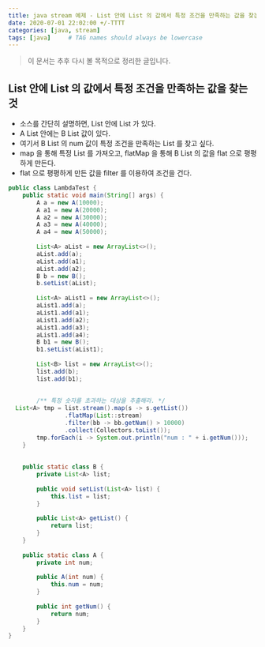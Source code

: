 ```yaml
---
title: java stream 예제 - List 안에 List 의 값에서 특정 조건을 만족하는 값을 찾는 것  
date: 2020-07-01 22:02:00 +/-TTTT
categories: [java, stream]
tags: [java]     # TAG names should always be lowercase
---
```


> 이 문서는 추후 다시 볼 목적으로 정리한 글입니다.  


## List 안에 List 의 값에서 특정 조건을 만족하는 값을 찾는 것
- 소스를 간단히 설명하면, List 안에 List 가 있다.
- A List 안에는 B List 값이 있다.
- 여기서 B List 의 num 값이 특정 조건을 만족하는 List 를 찾고 싶다.
- map 을 통해 특정 List 를 가져오고, flatMap 을 통해 B List 의 값을 flat 으로 평평하게 만든다.
- flat 으로 평평하게 만든 값을 filter 를 이용하여 조건을 건다.


```java
public class LambdaTest {  
    public static void main(String[] args) {  
        A a = new A(10000);  
        A a1 = new A(20000);  
        A a2 = new A(30000);  
        A a3 = new A(40000);  
        A a4 = new A(50000);  
  
        List<A> aList = new ArrayList<>();  
        aList.add(a);  
        aList.add(a1);  
        aList.add(a2);  
        B b = new B();  
        b.setList(aList);  
  
        List<A> aList1 = new ArrayList<>();  
        aList1.add(a);  
        aList1.add(a1);  
        aList1.add(a2);  
        aList1.add(a3);  
        aList1.add(a4);  
        B b1 = new B();  
        b1.setList(aList1);  
  
        List<B> list = new ArrayList<>();  
        list.add(b);  
        list.add(b1);  
  
  
        /** 특정 숫자를 초과하는 대상을 추출해라. */  
  List<A> tmp = list.stream().map(s -> s.getList())  
                .flatMap(List::stream)  
                .filter(bb -> bb.getNum() > 10000)  
                .collect(Collectors.toList());  
        tmp.forEach(i -> System.out.println("num : " + i.getNum()));  
    }  
  
  
    public static class B {  
        private List<A> list;  
  
        public void setList(List<A> list) {  
            this.list = list;  
        }  
  
        public List<A> getList() {  
            return list;  
        }  
    }  
  
    public static class A {  
        private int num;  
  
        public A(int num) {  
            this.num = num;  
        }  
  
        public int getNum() {  
            return num;  
        }  
    }  
}
```
